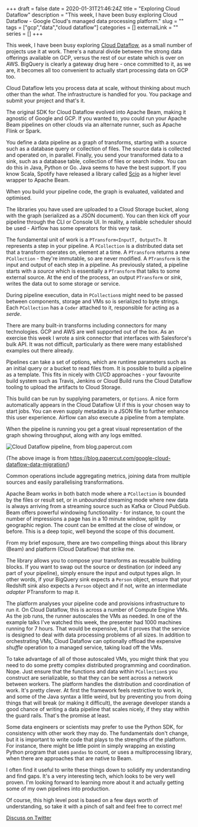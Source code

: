+++ 
draft = false
date = 2020-01-31T21:46:24Z
title = "Exploring Cloud Dataflow"
description = "This week, I have been busy exploring Cloud Dataflow - Google Cloud's managed data processing platform."
slug = "" 
tags = ["gcp","data","cloud dataflow"]
categories = []
externalLink = ""
series = []
+++

This week, I have been busy exploring [Cloud Dataflow](https://cloud.google.com/dataflow), as a small number of projects use it at work. There's a natural divide between the strong data offerings available on GCP, versus the rest of our estate which is over on AWS. BigQuery is clearly a gateway drug here - once committed to it, as we are, it becomes all too convenient to actually start processing data on GCP too.

Cloud Dataflow lets you process data at scale, without thinking about much other than the _what_. The infrastructure is handled for you. You package and submit your project and that's it. 

The original SDK for Cloud Dataflow evolved into Apache Beam, making it agnostic of Google and GCP. If you wanted to, you could run your Apache Beam pipelines on other clouds via an alternate runner, such as Apache Flink or Spark.

You define a data pipeline as a graph of transforms, starting with a source such as a database query or collection of files. The source data is collected and operated on, in parallel. Finally, you send your transformed data to a sink, such as a database table, collection of files or search index. You can do this in Java, Python or Go. Java seems to have the best support. If you know Scala, Spotify have released a library called [Scio](https://spotify.github.io/scio/index.html) as a higher level wrapper to Apache Beam.

When you build your pipeline code, the graph is evaluated, validated and optimised. 

The libraries you have used are uploaded to a Cloud Storage bucket, along with the graph (serialized as a JSON document). You can then kick off your pipeline through the CLI or Console UI. In reality, a reliable scheduler should be used - Airflow has some operators for this very task.

The fundamental unit of work is a `PTransform<InputT, OutputT>`. It represents a step in your pipeline. A `PCollection` is a distributed data set that a transform operates on, element at a time. A `PTransform` returns a new `PCollection` - they're immutable, so are never modified. A `PTransform` is the input and output of each step in a pipeline. As previously stated, a pipeline starts with a _source_ which is essentially a `PTransform` that talks to some external source. At the end of the process, an output `PTransform` or _sink_, writes the data out to some storage or service.

During pipeline execution, data in `PCollection`s might need to be passed between components, storage and VMs so is serialized to byte strings. Each `PCollection` has a `Coder` attached to it, responsible for acting as a _serde_.

There are many built-in transforms including connectors for many technologies. GCP and AWS are well supported out of the box. As an exercise this week I wrote a sink connector that interfaces with Salesforce's bulk API. It was not difficult, particularly as there were many established examples out there already. 

Pipelines can take a set of options, which are runtime parameters such as an initial query or a bucket to read files from. It is possible to build a pipeline as a template. This fits in nicely with CI/CD approaches - your favourite build system such as Travis, Jenkins or Cloud Build runs the Cloud Dataflow tooling to upload the artifacts to Cloud Storage. 

This build can be run by supplying parameters, or `Options`. A nice form automatically appears in the Cloud Dataflow UI if this is your chosen way to start jobs. You can even supply metadata in a JSON file to further enhance this user experience. Airflow can also execute a pipeline from a template.

When the pipeline is running you get a great visual representation of the graph showing throughput, along with any logs emitted.

![Cloud Dataflow pipeline, from blog.papercut.com](https://blog.papercut.com/wp-content/uploads/2017/11/google-cloud-dataflow-rescue-2-768x744.png)

(The above image is from https://blog.papercut.com/google-cloud-dataflow-data-migration/)

Common operations include aggregating metrics, joining data from multiple sources and easily parallelising transformations. 

Apache Beam works in both batch mode where a `PCollection` is bounded by the files or result set, or in _unbounded_ streaming mode where new data is always arriving from a streaming source such as Kafka or Cloud PubSub. Beam offers powerful windowing functionality - for instance, to count the number of impressions a page has in a 10 minute window, split by geographic region. The count can be emitted at the close of window, or before. This is a deep topic, well beyond the scope of this document.

From my brief exposure, there are two compelling things about this library (Beam) and platform (Cloud Dataflow) that strike me.

The library allows you to compose your transforms as reusable building blocks. If you want to swap out the source or destination (or indeed any part of your pipeline), simply ensure the input and output types align. In other words, if your BigQuery sink expects a `Person` object, ensure that your Redshift sink also expects a `Person` object and if not, write an intermediate _adapter_ PTransform to map it.

The platform analyses your pipeline code and provisions infrastructure to run it. On Cloud Dataflow, this is across a number of Compute Engine VMs. As the job runs, the runner autoscales the VMs as needed. In one of the example talks I've watched this week, the presenter had 1000 machines running for 7 hours. That would be expensive, but it proves that the service is designed to deal with data processing problems of all sizes. In addition to orchestrating VMs, Cloud Dataflow can optionally offload the expensive _shuffle_ operation to a managed service, taking load off the VMs.

To take advantage of all of those autoscaled VMs, you might think that you need to do some pretty complex distributed programming and coordination. Nope. Just ensure that the functions and data within `PCollection`s you construct are serializable, so that they can be sent across a network between workers. The platform handles the distribution and coordination of work. It's pretty clever. At first the framework feels restrictive to work in, and some of the Java syntax a little weird, but by preventing you from doing things that will break (or making it difficult), the average developer stands a good chance of writing a data pipeline that scales nicely, if they stay within the guard rails. That's the promise at least.

Some data engineers or scientists may prefer to use the Python SDK, for consistency with other work they may do. The fundamentals don't change, but it is important to write code that plays to the strengths of the platform. For instance, there might be little point in simply wrapping an existing Python program that uses `pandas` to count, or uses a multiprocessing library, when there are approaches that are native to Beam.

I often find it useful to write these things down to solidify my understanding and find gaps. It's a very interesting tech, which looks to be very well proven. I'm looking forward to learning more about it and actually getting some of my own pipelines into production.

Of course, this high level post is based on a few days worth of understanding, so take it with a pinch of salt and feel free to correct me!

[Discuss on Twitter](https://twitter.com/search?q=mybranch.dev%2Fposts%2Fcloud-dataflow)